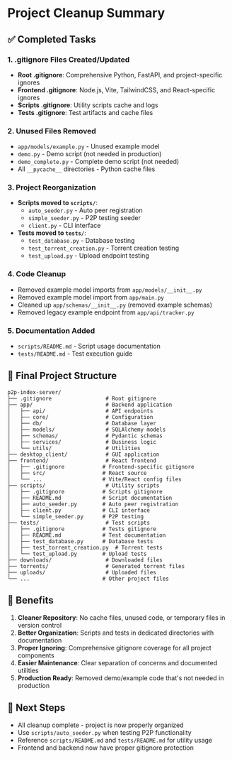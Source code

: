 # Project Cleanup Summary

## ✅ Completed Tasks

### 1. .gitignore Files Created/Updated
- **Root .gitignore**: Comprehensive Python, FastAPI, and project-specific ignores
- **Frontend .gitignore**: Node.js, Vite, TailwindCSS, and React-specific ignores  
- **Scripts .gitignore**: Utility scripts cache and logs
- **Tests .gitignore**: Test artifacts and cache files

### 2. Unused Files Removed
- `app/models/example.py` - Unused example model
- `demo.py` - Demo script (not needed in production)
- `demo_complete.py` - Complete demo script (not needed)
- All `__pycache__` directories - Python cache files

### 3. Project Reorganization
- **Scripts moved to `scripts/`**:
  - `auto_seeder.py` - Auto peer registration
  - `simple_seeder.py` - P2P testing seeder  
  - `client.py` - CLI interface
- **Tests moved to `tests/`**:
  - `test_database.py` - Database testing
  - `test_torrent_creation.py` - Torrent creation testing
  - `test_upload.py` - Upload endpoint testing

### 4. Code Cleanup
- Removed example model imports from `app/models/__init__.py`
- Removed example model import from `app/main.py`
- Cleaned up `app/schemas/__init__.py` (removed example schemas)
- Removed legacy example endpoint from `app/api/tracker.py`

### 5. Documentation Added
- `scripts/README.md` - Script usage documentation
- `tests/README.md` - Test execution guide

## 📁 Final Project Structure

```
p2p-index-server/
├── .gitignore                 # Root gitignore
├── app/                       # Backend application
│   ├── api/                   # API endpoints
│   ├── core/                  # Configuration
│   ├── db/                    # Database layer
│   ├── models/                # SQLAlchemy models
│   ├── schemas/               # Pydantic schemas
│   ├── services/              # Business logic
│   └── utils/                 # Utilities
├── desktop_client/            # GUI application
├── frontend/                  # React frontend
│   ├── .gitignore            # Frontend-specific gitignore
│   ├── src/                  # React source
│   └── ...                   # Vite/React config files
├── scripts/                   # Utility scripts
│   ├── .gitignore            # Scripts gitignore
│   ├── README.md             # Script documentation
│   ├── auto_seeder.py        # Auto peer registration
│   ├── client.py             # CLI interface
│   └── simple_seeder.py      # P2P testing
├── tests/                     # Test scripts
│   ├── .gitignore            # Tests gitignore
│   ├── README.md             # Test documentation
│   ├── test_database.py      # Database tests
│   ├── test_torrent_creation.py  # Torrent tests
│   └── test_upload.py        # Upload tests
├── downloads/                 # Downloaded files
├── torrents/                  # Generated torrent files
├── uploads/                   # Uploaded files
└── ...                       # Other project files
```

## 🎯 Benefits

1. **Cleaner Repository**: No cache files, unused code, or temporary files in version control
2. **Better Organization**: Scripts and tests in dedicated directories with documentation
3. **Proper Ignoring**: Comprehensive gitignore coverage for all project components
4. **Easier Maintenance**: Clear separation of concerns and documented utilities
5. **Production Ready**: Removed demo/example code that's not needed in production

## 🚀 Next Steps

- All cleanup complete - project is now properly organized
- Use `scripts/auto_seeder.py` when testing P2P functionality
- Reference `scripts/README.md` and `tests/README.md` for utility usage
- Frontend and backend now have proper gitignore protection
